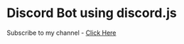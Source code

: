 # Discord Bot using discord.js

Subscribe to my channel - [Click Here](https://www.youtube.com/@codeitjs)
